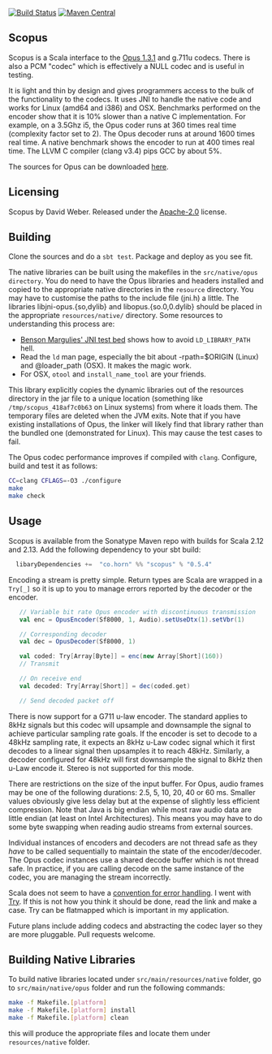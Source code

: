 [![Build Status](https://img.shields.io/travis/davidmweber/scopus.svg)](https://travis-ci.org/davidmweber/scopus)
[![Maven Central](https://img.shields.io/maven-central/v/za.co.monadic/scopus_2.12.svg)](http://search.maven.org/#search%7Cga%7C1%7Cscopus)

Scopus
------

Scopus is a Scala interface to the [Opus 1.3.1](http://www.opus-codec.org) and 
g.711u codecs. There is also a PCM "codec" which is effectively a NULL codec and is useful 
in testing.

It is light and thin by design and gives programmers access to the bulk
of the functionality to the codecs. It
uses JNI to handle the native code and works for Linux (amd64 and i386) and
OSX. Benchmarks performed on the encoder show that it is 10% slower than a
native C implementation. For example, on a 3.5Ghz i5, the Opus coder runs at
360 times real time (complexity factor set to 2). The Opus decoder runs at around
1600 times real time. A native benchmark shows the encoder to run at 400 times
real time. The LLVM C compiler (clang v3.4) pips GCC by about 5%.

The sources for Opus can be downloaded [here](http://www.opus-codec.org/downloads/).

Licensing
---------
Scopus by David Weber. Released under the [Apache-2.0](https://www.apache.org/licenses/LICENSE-2.0.txt) license.

Building
--------
Clone the sources and do a `sbt test`. Package and deploy as you see fit.

The native libraries can be built using the makefiles in the `src/native/opus
directory`. You do need to have the Opus libraries and headers installed and
copied to the appropriate native directories in the `resource` directory. You
may have to customise the paths to the include file (jni.h) a little. The
libraries libjni-opus.{so,dylib} and libopus.{so.0,0.dylib} should be placed 
in the appropriate `resources/native/` directory. Some resources to understanding 
this process are:

* [Benson Margulies' JNI test bed](https://github.com/bimargulies/jni-origin-testbed) shows how to avoid `LD_LIBRARY_PATH` hell.
* Read the `ld` man page, especially the bit about -rpath=$ORIGIN (Linux) and @loader_path (OSX). It makes the magic work.
* For OSX, `otool` and `install_name_tool` are your friends. 

This library explicitly copies the dynamic libraries out of the resources
directory in the jar file to a unique location (something like
`/tmp/scopus_418af7c0b63` on Linux systems) from where it loads them. The
temporary files are deleted when the JVM exits. Note that if you have existing
installations of Opus, the linker will likely find that library rather than
the bundled one (demonstrated for Linux). This may cause the test cases to
fail.

The Opus codec performance improves if compiled with `clang`. Configure, build
and test it as follows:

```bash
CC=clang CFLAGS=-O3 ./configure
make
make check
```

Usage
-----
Scopus is available from the Sonatype Maven repo with builds for Scala 2.12 and 2.13. Add the
following dependency to your sbt build:

```scala
  libaryDependencies +=  "co.horn" %% "scopus" % "0.5.4"
```

Encoding a stream is pretty simple. Return types are Scala are wrapped in a `Try[_]`
so it is up to you to manage errors reported by the decoder or the encoder.

```scala
   // Variable bit rate Opus encoder with discontinuous transmission
   val enc = OpusEncoder(Sf8000, 1, Audio).setUseDtx(1).setVbr(1)  

   // Corresponding decoder
   val dec = OpusDecoder(Sf8000, 1)

   val coded: Try[Array[Byte]] = enc(new Array[Short](160))
   // Transmit

   // On receive end
   val decoded: Try[Array[Short]] = dec(coded.get)

   // Send decoded packet off
```

There is now support for a G711 u-law encoder. The standard applies to 8kHz signals
but this codec will upsample and downsample the signal to achieve particular sampling
rate goals. If the encoder is set to decode to a 48kHz sampling rate, it expects an
8kHz u-Law codec signal which it first decodes to a linear signal then upsamples it
to reach 48kHz. Similarly, a decoder configured for 48kHz will first downsample the
signal to 8kHz then u-Law encode it. Stereo is not supported for this mode.

There are restrictions on the size of the input buffer. For Opus,
audio frames may be one of the following durations: 2.5, 5, 10, 20, 40 or 60
ms. Smaller values obviously give less delay but at the expense of slightly
less efficient compression. Note that Java is big endian while most raw audio
data are little endian (at least on Intel Architectures). This means you may
have to do some byte swapping when reading audio streams from external
sources.

Individual instances of encoders and decoders are not thread safe as they *have* to
be called sequentially to maintain the state of the encoder/decoder. The Opus codec
instances use a shared decode buffer which is not thread safe. In practice, if you
are calling decode on the same instance of the codec, you are managing the stream
incorrectly.

Scala does not seem to have a [convention for error
handling](http://grokbase.com/t/gg/scala-user/1293fwp1je/trying-to-work-with-try). 
I went with [Try](http://www.scala-lang.org/api/2.10.3/index.html#scala.util.Try). 
If this is not how you think it should be done, read the link and make a case. 
Try can be flatmapped which is important in my application.

Future plans include adding codecs and abstracting the codec layer so they are
more pluggable. Pull requests welcome.


Building Native Libraries
-----

To build native libraries located under `src/main/resources/native` folder, go to `src/main/native/opus` folder 
and run the following commands:

```bash
make -f Makefile.[platform]
make -f Makefile.[platform] install
make -f Makefile.[platform] clean
```

this will produce the appropriate files and locate them under `resources/native` folder.

